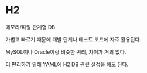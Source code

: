 # H2

메모리/파일 관계형 DB

가볍고 빠르기 때문에 개발 단계나 테스트 코드에 자주 활용된다.

MySQL이나 Oracle이랑 비슷한 쿼리, 차이가 거의 없다.

더 편리하기 위해 YAML에 H2 DB 관련 설정을 해도 된다. 